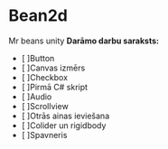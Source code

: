 # Bean2d
Mr beans unity
**Darāmo darbu saraksts:**
- [ ]Button
- [ ]Canvas izmērs
- [ ]Checkbox
- [ ]Pirmā C# skript
- [ ]Audio
- [ ]Scrollview
- [ ]Otrās ainas ieviešana
- [ ]Colider un rigidbody
- [ ]Spavneris

